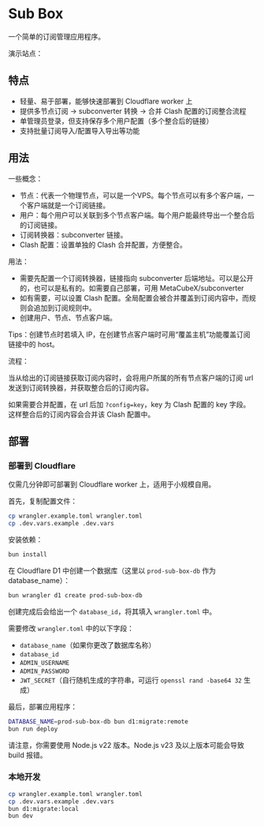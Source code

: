 # Sub Box

一个简单的订阅管理应用程序。

演示站点：

## 特点

- 轻量、易于部署，能够快速部署到 Cloudflare worker 上
- 提供多节点订阅 -> subconverter 转换 -> 合并 Clash 配置的订阅整合流程
- 单管理员登录，但支持保存多个用户配置（多个整合后的链接）
- 支持批量订阅导入/配置导入导出等功能

## 用法

一些概念：

- 节点：代表一个物理节点，可以是一个VPS。每个节点可以有多个客户端，一个客户端就是一个订阅链接。
- 用户：每个用户可以关联到多个节点客户端。每个用户能最终导出一个整合后的订阅链接。
- 订阅转换器：subconverter 链接。
- Clash 配置：设置单独的 Clash 合并配置，方便整合。

用法：

- 需要先配置一个订阅转换器，链接指向 subconverter 后端地址。可以是公开的，也可以是私有的。如需要自己部署，可用 MetaCubeX/subconverter
- 如有需要，可以设置 Clash 配置。全局配置会被合并覆盖到订阅内容中，而规则会追加到订阅规则中。
- 创建用户、节点、节点客户端。

Tips：创建节点时若填入 IP，在创建节点客户端时可用“覆盖主机”功能覆盖订阅链接中的 host。

流程：

当从给出的订阅链接获取订阅内容时，会将用户所属的所有节点客户端的订阅 url 发送到订阅转换器，并获取整合后的订阅内容。

如果需要合并配置，在 url 后加 `?config=key`，key 为 Clash 配置的 key 字段。这样整合后的订阅内容会合并该 Clash 配置中。

## 部署

### 部署到 Cloudflare

仅需几分钟即可部署到 Cloudflare worker 上，适用于小规模自用。

首先，复制配置文件：

```bash
cp wrangler.example.toml wrangler.toml
cp .dev.vars.example .dev.vars
```

安装依赖：

```bash
bun install
```

在 Cloudflare D1 中创建一个数据库（这里以 `prod-sub-box-db` 作为 database_name）：

```bash
bun wrangler d1 create prod-sub-box-db
```

创建完成后会给出一个 `database_id`，将其填入 `wrangler.toml` 中。

需要修改 `wrangler.toml` 中的以下字段：

- `database_name`（如果你更改了数据库名称）
- `database_id`
- `ADMIN_USERNAME`
- `ADMIN_PASSWORD`
- `JWT_SECRET`（自行随机生成的字符串，可运行 `openssl rand -base64 32` 生成）

最后，部署应用程序：

```bash
DATABASE_NAME=prod-sub-box-db bun d1:migrate:remote
bun run deploy
```

请注意，你需要使用 Node.js v22 版本。Node.js v23 及以上版本可能会导致 build 报错。

### 本地开发

```bash
cp wrangler.example.toml wrangler.toml
cp .dev.vars.example .dev.vars
bun d1:migrate:local
bun dev
```
